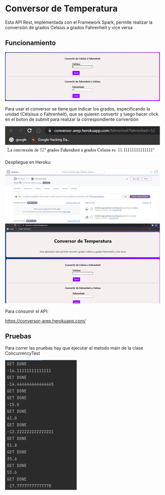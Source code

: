 # Conversor de Temperatura

Esta API Rest, implementada con el Framework Spark, permite realizar la conversión de grados Celsius a grados Fahrenheit y vice versa

## Funcionamiento

<img src="/img/s1.png" alt="funcionamiento">

Para usar el conversor se tiene que indicar los grados, especificando la unidad (Celsisus o Fahrenheit), 
que se quieren convertir y luego hacer click en el boton de submit para realizar la
correspondiente conversión

<img src="/img/s2.png" alt="funcionamiento">

Despliegue en Heroku:

<img src="/img/s3.png" alt="funcionamiento">
<img src="/img/s4.png" alt="funcionamiento">

Para consumir el API:

https://conversor-arep.herokuapp.com/

## Pruebas

Para correr las pruebas hay que ejecutar el metodo main de la clase ConcurrencyTest

<img src="/img/s5.png" alt="pruebas">

